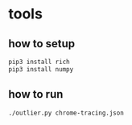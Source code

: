 # tools

## how to setup
``` bash
pip3 install rich
pip3 install numpy
```

## how to run
``` bash
./outlier.py chrome-tracing.json
```
